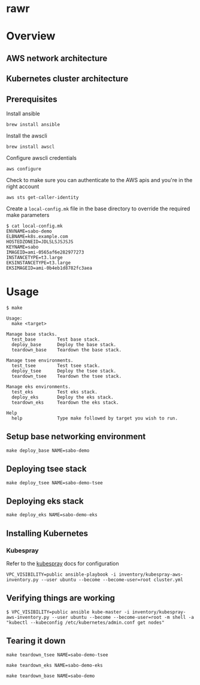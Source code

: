 # rawr

# Overview

## AWS network architecture

## Kubernetes cluster architecture

## Prerequisites

Install ansible

```
brew install ansible
```

Install the awscli

```
brew install awscl
```

Configure awscli credentials

```
aws configure
```

Check to make sure you can authenticate to the AWS apis and you're in the right account

```
aws sts get-caller-identity
```

Create a `local-config.mk` file in the base directory to override the required make parameters

```console
$ cat local-config.mk
ENVNAME=sabo-demo
ELBNAME=k8s.example.com
HOSTEDZONEID=JDLSLSJSJSJS
KEYNAME=sabo
IMAGEID=ami-0565af6e282977273
INSTANCETYPE=t3.large
EKSINSTANCETYPE=t3.large
EKSIMAGEID=ami-0b4eb1d8782fc3aea
```

# Usage

```console
$ make

Usage:
  make <target>

Manage base stacks.
  test_base        Test base stack.
  deploy_base      Deploy the base stack.
  teardown_base    Teardown the base stack.

Manage tsee environments.
  test_tsee        Test tsee stack.
  deploy_tsee      Deploy the tsee stack.
  teardown_tsee    Teardown the tsee stack.

Manage eks environments.
  test_eks         Test eks stack.
  deploy_eks       Deploy the eks stack.
  teardown_eks     Teardown the eks stack.

Help
  help             Type make followed by target you wish to run.
```

## Setup base networking environment

```
make deploy_base NAME=sabo-demo
```

## Deploying tsee stack

```
make deploy_tsee NAME=sabo-demo-tsee
```

## Deploying eks stack

```
make deploy_eks NAME=sabo-demo-eks
```

## Installing Kubernetes

### Kubespray

Refer to the [kubespray](https://github.com/kubernetes-sigs/kubespray/blob/master/docs/aws.md) docs for configuration

```
VPC_VISIBILITY=public ansible-playbook -i inventory/kubespray-aws-inventory.py --user ubuntu --become --become-user=root cluster.yml
```

## Verifying things are working

```
$ VPC_VISIBILITY=public ansible kube-master -i inventory/kubespray-aws-inventory.py --user ubuntu --become --become-user=root -m shell -a "kubectl --kubeconfig /etc/kubernetes/admin.conf get nodes"
```

## Tearing it down

```
make teardown_tsee NAME=sabo-demo-tsee
```

```
make teardown_eks NAME=sabo-demo-eks
```

```
make teardown_base NAME=sabo-demo
```